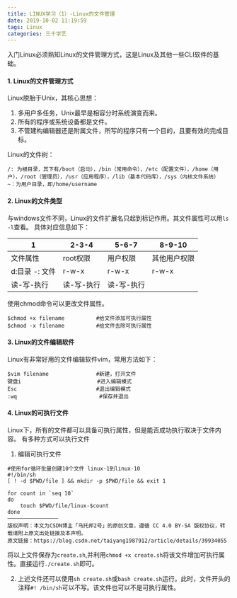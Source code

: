 ```yaml
---
title: LINUX学习（1）-Linux的文件管理
date: 2019-10-02 11:19:59
tags: Linux
categories: 三十学艺
---
```

入门Linux必须熟知Linux的文件管理方式，这是Linux及其他一些CLI软件的基础。

#### 1. Linux的文件管理方式
Linux脱胎于Unix，其核心思想：
1. 多用户多任务，Unix最早是相容分时系统演变而来。
2. 所有的程序或系统设备都是文件。
3. 不管建构编辑器还是附属文件，所写的程序只有一个目的，且要有效的完成目标。

Linux的文件树：
```
/: 为根目录，其下有/boot（启动），/bin（常用命令），/etc（配置文件），/home（用户），/root（管理员），/usr（应用程序），/lib（基本代码库），/sys（内核文件系统）
~：为用户目录，即/home/username
```
#### 2. Linux的文件类型
与windows文件不同，Linux的文件扩展名只起到标记作用。其文件属性可以用`ls -l`查看。
具体对应信息如下：

1|2-3-4|5-6-7|8-9-10
--|-----|-----|------
文件属性|root权限|用户权限|其他用户权限
d:目录 -: 文件|r-w-x|r-w-x|r-w-x
|读-写-执行|读-写-执行|读-写-执行

使用chmod命令可以更改文件属性。
```
$chmod +x filename 			#给文件添加可执行属性
$chmod -x filename          #给文件去除可执行属性
```
#### 3. Linux的文件编辑软件

Linux有非常好用的文件编辑软件vim，常用方法如下：
```
$vim filename               #新建，打开文件
键盘i                        #进入编辑模式
Esc                         #退出编辑模式
:wq                          #保存并退出
```
#### 4. Linux的可执行文件

Linux下，所有的文件都可以具备可执行属性，但是能否成功执行取决于文件内容。 有多种方式可以执行文件
1. 编辑可执行文件
```
#使用for循环批量创建10个文件 linux-1到linux-10
#!/bin/sh
[ ! -d $PWD/file ] && mkdir -p $PWD/file && exit 1
 
for count in `seq 10`
do
    touch $PWD/file/linux-$count
done
————————————————
版权声明：本文为CSDN博主「乌托邦2号」的原创文章，遵循 CC 4.0 BY-SA 版权协议，转载请附上原文出处链接及本声明。
原文链接：https://blog.csdn.net/taiyang1987912/article/details/39934055
```
将以上文件保存为`create.sh`,并利用`chmod +x create.sh`将该文件增加可执行属性。直接运行`./create.sh`即可。

2. 上述文件还可以使用`sh create.sh`或`bash create.sh`运行。此时，文件开头的注释`#! /bin/sh`可以不写。该文件也可以不是可执行属性。